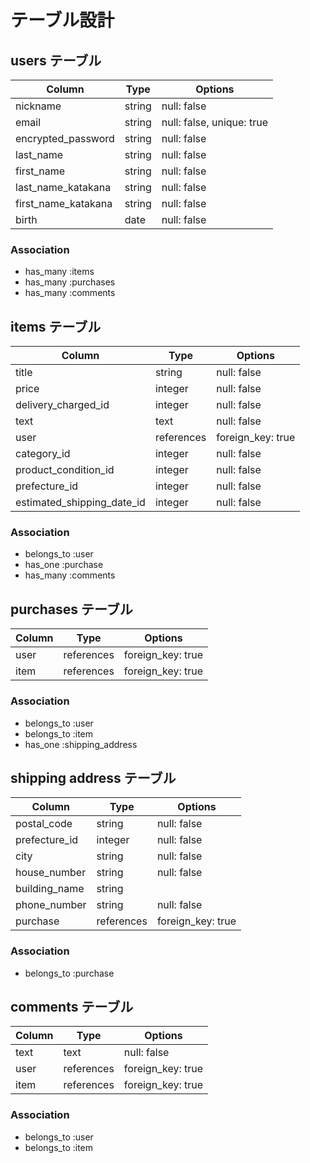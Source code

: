 # テーブル設計

## users テーブル

| Column                | Type    | Options                  |
| --------------------- | ------- | ------------------------ |
| nickname              | string  | null: false              |
| email                 | string  | null: false, unique: true|
| encrypted_password    | string  | null: false              |
| last_name             | string  | null: false              |
| first_name            | string  | null: false              |
| last_name_katakana    | string  | null: false              |
| first_name_katakana   | string  | null: false              |
| birth                 | date    | null: false              |


### Association

- has_many :items
- has_many :purchases
- has_many :comments


## items テーブル

| Column                       | Type           | Options                        |
| ---------------------------- | -------------- | ------------------------------ |
| title                        | string         | null: false                    |
| price                        | integer        | null: false                    |
| delivery_charged_id          | integer        | null: false                    |
| text                         | text           | null: false                    |
| user                         | references     | foreign_key: true              |
| category_id                  | integer        | null: false                    |
| product_condition_id         | integer        | null: false                    |
| prefecture_id                | integer        | null: false                    |
| estimated_shipping_date_id   | integer        | null: false                    |

### Association

- belongs_to :user
- has_one :purchase
- has_many :comments

## purchases テーブル

| Column                       | Type           | Options           |
| ---------------------------- | -------------- | ----------------- |
| user                         | references     | foreign_key: true |
| item                         | references     | foreign_key: true |

### Association

- belongs_to :user
- belongs_to :item
- has_one :shipping_address


## shipping address テーブル
| Column                       | Type           | Options           |
| ---------------------------- | -------------- | ----------------- |
| postal_code                  | string         | null: false       |
| prefecture_id                | integer        | null: false       |
| city                         | string         | null: false       |
| house_number                 | string         | null: false       |
| building_name                | string         | 
| phone_number                 | string         | null: false       |
| purchase                     | references     | foreign_key: true |

### Association

- belongs_to :purchase

## comments テーブル

| Column       | Type       | Options           |
| ------------ | ---------- | ----------------- |
| text         | text       | null: false       |
| user         | references | foreign_key: true |
| item         | references | foreign_key: true | 

### Association

- belongs_to :user
- belongs_to :item

